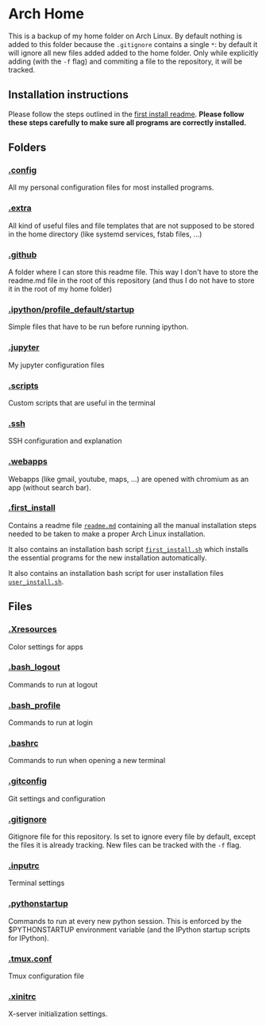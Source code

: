 # Arch Home

This is a backup of my home folder on Arch Linux. By default nothing is added
to this folder because the `.gitignore` contains a single `*`: by default it
will ignore all new files added added to the home folder. Only while explicitly
adding (with the `-f` flag) and commiting a file to the repository, it will be
tracked.

## Installation instructions

Please follow the steps outlined in the [first install readme](../.first_install/readme.md). **Please follow these steps carefully to make sure all programs are
correctly installed.**

## Folders

### [.config](../.config)

All my personal configuration files for most installed programs.

### [.extra](../.extra)

All kind of useful files and file templates that are not supposed to be stored
in the home directory (like systemd services, fstab files, ...)

### [.github](../.github)

A folder where I can store this readme file. This way I don't have to store the
readme.md file in the root of this repository (and thus I do not have to store
it in the root of my home folder)

### [.ipython/profile_default/startup](../.ipython/profile_default/startup)

Simple files that have to be run before running ipython.

### [.jupyter](../.jupyter)

My jupyter configuration files

### [.scripts](../.scripts)

Custom scripts that are useful in the terminal

### [.ssh](../.ssh)

SSH configuration and explanation

### [.webapps](../.webapps)

Webapps (like gmail, youtube, maps, ...) are opened with chromium as an app
(without search bar).

### [.first_install](../.first_install)

Contains a readme file [`readme.md`](.first_install/readme.md) containing all
the manual installation steps needed to be taken to make a proper Arch Linux
installation.

It also contains an installation bash script
[`first_install.sh`](../.first_install/first_install.sh) which installs the
essential programs for the new installation automatically.

It also contains an installation bash script for user installation files
[`user_install.sh`](../.first_install/user_install.sh).


## Files

### [.Xresources](../.Xresources)

Color settings for apps

### [.bash_logout](../.bash_logout)

Commands to run at logout

### [.bash_profile](../.bash_profile)

Commands to run at login

### [.bashrc](../.bashrc)

Commands to run when opening a new terminal

### [.gitconfig](../.gitconfig)

Git settings and configuration

### [.gitignore](../.gitignore)

Gitignore file for this repository. Is set to ignore every file by default,
except the files it is already tracking. New files can be tracked with the `-f`
flag.

### [.inputrc](../.inputrc)

Terminal settings

### [.pythonstartup](../.pythonstartup)

Commands to run at every new python session. This is enforced by the
$PYTHONSTARTUP environment variable (and the IPython startup scripts for
IPython).

### [.tmux.conf](../.tmux.conf)

Tmux configuration file

### [.xinitrc](../.xinitrc)

X-server initialization settings.
